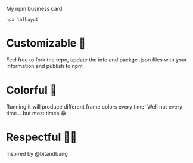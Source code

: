 My npm business card

`npx talhayut`

# Customizable 🔧
Feel free to fork the repo, update the info and packge .json files with your information and publish to npm

# Colorful 🎨
Running it will produce different frame colors every time! Well not every time... but most times 😁

# Respectful ✊🏼
inspired by @bitandbang